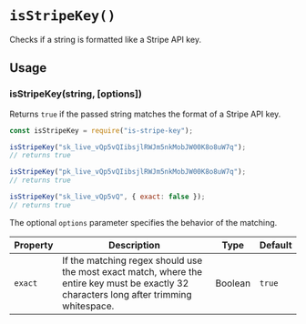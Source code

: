 # `isStripeKey()`

Checks if a string is formatted like a Stripe API key.

## Usage

### isStripeKey(string, [options])

Returns `true` if the passed string matches the format of a Stripe API key.

```javascript
const isStripeKey = require("is-stripe-key");

isStripeKey("sk_live_vQp5vQIibsjlRWJm5nkMobJW00K8o8uW7q");
// returns true

isStripeKey("pk_live_vQp5vQIibsjlRWJm5nkMobJW00K8o8uW7q");
// returns true

isStripeKey("sk_live_vQp5vQ", { exact: false });
// returns true
```

The optional `options` parameter specifies the behavior of the matching.

| Property | Description                                                                                                                               | Type    | Default |
| -------- | ----------------------------------------------------------------------------------------------------------------------------------------- | ------- | ------- |
| `exact`  | If the matching regex should use the most exact match, where the entire key must be exactly 32 characters long after trimming whitespace. | Boolean | `true`  |
